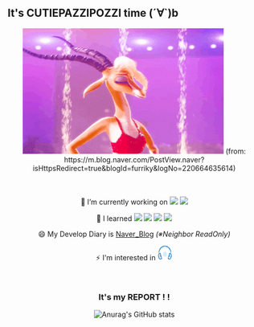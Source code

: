 ## It's CUTIEPAZZIPOZZI time (´∀`)b 

<div align="center">

<img src="./image/가젤들썩들썩.gif" width="400" height="250"/>
(from: https://m.blog.naver.com/PostView.naver?isHttpsRedirect=true&blogId=furriky&logNo=220664635614)

<br>
<br>
<br>

🔭 I’m currently working on 
<img src="https://img.shields.io/badge/Java-ED8B00?style=for-the-badge&logo=java&logoColor=white">
<img src="https://img.shields.io/badge/Spring-6DB33F?style=for-the-badge&logo=spring&logoColor=white">

🌱 I learned 
<img src="https://img.shields.io/badge/HTML-239120?style=for-the-badge&logo=html5&logoColor=white"> 
<img src="https://img.shields.io/badge/CSS-239120?&style=for-the-badge&logo=css3&logoColor=white">
<img src="https://img.shields.io/badge/C%2B%2B-00599C?style=for-the-badge&logo=c%2B%2B&logoColor=white">
<img src="https://img.shields.io/badge/C-00599C?style=for-the-badge&logo=c&logoColor=white">

😄 My Develop Diary is
[Naver_Blog](https://blog.naver.com/sugamypapa) 
<em>(※Neighbor ReadOnly)</em>

⚡ I'm interested in 
<img src="./image/음악.png" width="30" height="30" />

<br>

<h3>It's my REPORT ! ! </h3>

![Anurag's GitHub stats](https://github-readme-stats.vercel.app/api?username=Cutiepazzipozzi&theme=vue&show_icons=true)

</div>
